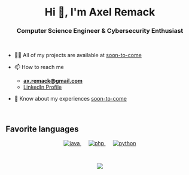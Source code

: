 <!--
**axremack/axremack** is a ✨ _special_ ✨ repository because its `README.md` (this file) appears on your GitHub profile.

Here are some ideas to get you started:

- 🔭 I’m currently working on ...
- 🌱 I’m currently learning ...
- 👯 I’m looking to collaborate on ...
- 🤔 I’m looking for help with ...
- 💬 Ask me about ...
- 📫 How to reach me: ...
- 😄 Pronouns: ...
- ⚡ Fun fact: ...
-->


<h1 align="center">Hi 👋, I'm Axel Remack</h1>
<h3 align="center">Computer Science Engineer & Cybersecurity Enthusiast</h3>
<br/>

- 👨‍💻 All of my projects are available at [soon-to-come](soon-to-come)

- 📫 How to reach me 
	- 	**ax.remack@gmail.com**
	- 	[LinkedIn Profile](https://www.linkedin.com/in/axel-remack/)

- 📄 Know about my experiences [soon-to-come](soon-to-come)

<br/>

## Favorite languages

<p align="center"> 
	<a href="https://www.java.com" target="_blank" rel="noreferrer"> <img src="https://img.shields.io/badge/Java-ED8B00?style=for-the-badge&logo=java&logoColor=white" alt="java"/> </a> &nbsp;&nbsp;&nbsp;&nbsp;
	<a href="https://www.php.net" target="_blank" rel="noreferrer"> <img src="https://img.shields.io/badge/PHP-777BB4?style=for-the-badge&logo=php&logoColor=white" alt="php"/> </a> &nbsp;&nbsp;&nbsp;&nbsp;
	<a href="https://www.python.org" target="_blank" rel="noreferrer"> <img src="https://img.shields.io/badge/Python-FFD43B?style=for-the-badge&logo=python&logoColor=black" alt="python"/> </a> 
</p>

<br/>

<p align="center">
	<a href="https://github.com/axremack" target="_blank" rel="noreferrer">
		<img align="center" src="https://github-readme-stats.vercel.app/api/top-langs/?username=axremack&theme=light&text_color=000&border_color=white&layout=compact" />
	</a>
</p>

